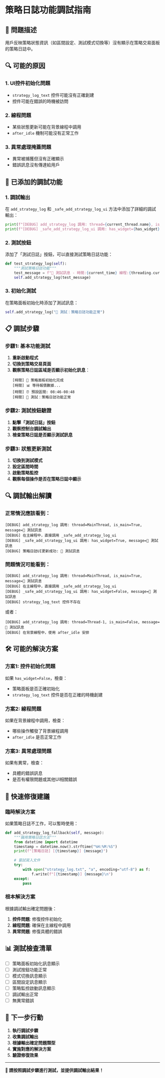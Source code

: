 # 策略日誌功能調試指南

## 🚨 問題描述

用戶反映策略狀態資訊（如區間設定、測試模式切換等）沒有顯示在策略交易面板的策略日誌中。

## 🔍 可能的原因

### 1. UI控件初始化問題
- `strategy_log_text` 控件可能沒有正確創建
- 控件可能在錯誤的時機被訪問

### 2. 線程問題
- 某些狀態更新可能在背景線程中調用
- `after_idle` 機制可能沒有正常工作

### 3. 異常處理掩蓋問題
- 異常被捕獲但沒有正確顯示
- 錯誤訊息沒有傳達給用戶

## 🔧 已添加的調試功能

### 1. 調試輸出
在 `add_strategy_log` 和 `_safe_add_strategy_log_ui` 方法中添加了詳細的調試輸出：

```python
print(f"[DEBUG] add_strategy_log 調用: thread={current_thread.name}, is_main={is_main_thread}")
print(f"[DEBUG] _safe_add_strategy_log_ui 調用: has_widget={has_widget}")
```

### 2. 測試按鈕
添加了「測試日誌」按鈕，可以直接測試策略日誌功能：

```python
def test_strategy_log(self):
    """測試策略日誌功能"""
    test_message = f"🧪 測試訊息 - 時間:{current_time} 線程:{threading.current_thread().name}"
    self.add_strategy_log(test_message)
```

### 3. 初始化測試
在策略面板初始化時添加了測試訊息：

```python
self.add_strategy_log("🧪 測試：策略日誌功能正常")
```

## 📋 調試步驟

### 步驟1: 基本功能測試
1. **重新啟動程式**
2. **切換到策略交易頁面**
3. **觀察策略日誌區域是否顯示初始化訊息**：
   ```
   [時間] 🎯 策略面板初始化完成
   [時間] 📊 等待報價數據...
   [時間] ⏰ 預設區間: 08:46-08:48
   [時間] 🧪 測試：策略日誌功能正常
   ```

### 步驟2: 測試按鈕驗證
1. **點擊「測試日誌」按鈕**
2. **觀察控制台調試輸出**
3. **檢查策略日誌是否顯示測試訊息**

### 步驟3: 狀態更新測試
1. **切換到測試模式**
2. **設定區間時間**
3. **啟動策略監控**
4. **觀察每個操作是否在策略日誌中顯示**

## 🔍 調試輸出解讀

### 正常情況應該看到：
```
[DEBUG] add_strategy_log 調用: thread=MainThread, is_main=True, message=🧪 測試訊息
[DEBUG] 在主線程中，直接調用 _safe_add_strategy_log_ui
[DEBUG] _safe_add_strategy_log_ui 調用: has_widget=True, message=🧪 測試訊息
[DEBUG] 策略日誌UI更新成功: 🧪 測試訊息
```

### 問題情況可能看到：
```
[DEBUG] add_strategy_log 調用: thread=MainThread, is_main=True, message=🧪 測試訊息
[DEBUG] 在主線程中，直接調用 _safe_add_strategy_log_ui
[DEBUG] _safe_add_strategy_log_ui 調用: has_widget=False, message=🧪 測試訊息
[DEBUG] strategy_log_text 控件不存在
```

或者：
```
[DEBUG] add_strategy_log 調用: thread=Thread-1, is_main=False, message=🧪 測試訊息
[DEBUG] 在背景線程中，使用 after_idle 安排
```

## 🛠️ 可能的解決方案

### 方案1: 控件初始化問題
如果 `has_widget=False`，檢查：
- 策略面板是否正確初始化
- `strategy_log_text` 控件是否在正確的時機創建

### 方案2: 線程問題
如果在背景線程中調用，檢查：
- 哪些操作觸發了背景線程調用
- `after_idle` 是否正常工作

### 方案3: 異常處理問題
如果有異常，檢查：
- 具體的錯誤訊息
- 是否有權限問題或其他UI相關錯誤

## 🎯 快速修復建議

### 臨時解決方案
如果策略日誌不工作，可以暫時使用：

```python
def add_strategy_log_fallback(self, message):
    """備用策略日誌方法"""
    from datetime import datetime
    timestamp = datetime.now().strftime("%H:%M:%S")
    print(f"[策略日誌] [{timestamp}] {message}")
    
    # 嘗試寫入文件
    try:
        with open("strategy_log.txt", "a", encoding="utf-8") as f:
            f.write(f"[{timestamp}] {message}\n")
    except:
        pass
```

### 根本解決方案
根據調試輸出確定問題後：

1. **控件問題**: 修復控件初始化
2. **線程問題**: 確保在主線程中調用
3. **異常問題**: 修復具體的錯誤

## 📊 測試檢查清單

- [ ] 策略面板初始化訊息顯示
- [ ] 測試按鈕功能正常
- [ ] 模式切換訊息顯示
- [ ] 區間設定訊息顯示
- [ ] 策略監控啟動訊息顯示
- [ ] 調試輸出正常
- [ ] 無異常錯誤

## 🚀 下一步行動

1. **執行調試步驟**
2. **收集調試輸出**
3. **根據輸出確定問題類型**
4. **實施對應的解決方案**
5. **驗證修復效果**

---

**🔧 請按照調試步驟進行測試，並提供調試輸出結果！**

